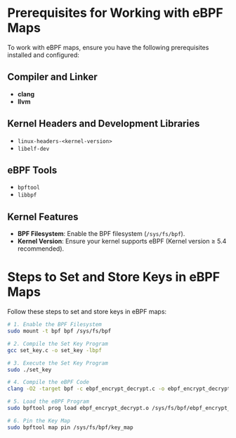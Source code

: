 # Prerequisites for Working with eBPF Maps

To work with eBPF maps, ensure you have the following prerequisites installed and configured:

## Compiler and Linker
- **clang**
- **llvm**

## Kernel Headers and Development Libraries
- `linux-headers-<kernel-version>`  
- `libelf-dev`

## eBPF Tools
- `bpftool`  
- `libbpf`

## Kernel Features
- **BPF Filesystem**: Enable the BPF filesystem (`/sys/fs/bpf`).  
- **Kernel Version**: Ensure your kernel supports eBPF (Kernel version ≥ 5.4 recommended).

# Steps to Set and Store Keys in eBPF Maps

Follow these steps to set and store keys in eBPF maps:

```bash
# 1. Enable the BPF Filesystem
sudo mount -t bpf bpf /sys/fs/bpf

# 2. Compile the Set Key Program
gcc set_key.c -o set_key -lbpf

# 3. Execute the Set Key Program
sudo ./set_key

# 4. Compile the eBPF Code
clang -O2 -target bpf -c ebpf_encrypt_decrypt.c -o ebpf_encrypt_decrypt.o

# 5. Load the eBPF Program
sudo bpftool prog load ebpf_encrypt_decrypt.o /sys/fs/bpf/ebpf_encrypt_decrypt

# 6. Pin the Key Map
sudo bpftool map pin /sys/fs/bpf/key_map
